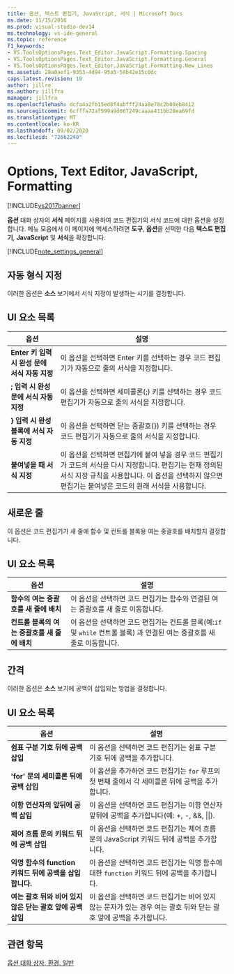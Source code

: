 ```yaml
---
title: 옵션, 텍스트 편집기, JavaScript, 서식 | Microsoft Docs
ms.date: 11/15/2016
ms.prod: visual-studio-dev14
ms.technology: vs-ide-general
ms.topic: reference
f1_keywords:
- VS.ToolsOptionsPages.Text_Editor.JavaScript.Formatting.Spacing
- VS.ToolsOptionsPages.Text_Editor.JavaScript.Formatting.General
- VS.ToolsOptionsPages.Text_Editor.JavaScript.Formatting.New_Lines
ms.assetid: 28a0aef1-9353-4d94-95a5-54b42e15c0dc
caps.latest.revision: 10
author: jillre
ms.author: jillfra
manager: jillfra
ms.openlocfilehash: dcfa4a2fb15ed8f4abfff24aa8e78c2b08eb8412
ms.sourcegitcommit: 6cfffa72af599a9d667249caaaa411bb28ea69fd
ms.translationtype: MT
ms.contentlocale: ko-KR
ms.lasthandoff: 09/02/2020
ms.locfileid: "72662240"
---
```

# <a name="options-text-editor-javascript-formatting"></a>Options, Text Editor, JavaScript, Formatting
[!INCLUDE[vs2017banner](../../includes/vs2017banner.md)]

**옵션** 대화 상자의 **서식** 페이지를 사용하여 코드 편집기의 서식 코드에 대한 옵션을 설정합니다. 메뉴 모음에서 이 페이지에 액세스하려면 **도구**, **옵션**을 선택한 다음 **텍스트 편집기**, **JavaScript** 및 **서식**을 확장합니다.

 [!INCLUDE[note_settings_general](../../includes/note-settings-general-md.md)]

## <a name="automatic-formatting"></a>자동 형식 지정
 이러한 옵션은 **소스** 보기에서 서식 지정이 발생하는 시기를 결정합니다.

## <a name="uielement-list"></a>UI 요소 목록

|옵션|설명|
|------------|-----------------|
|**Enter 키 입력 시 완성 문에 서식 자동 지정**|이 옵션을 선택하면 Enter 키를 선택하는 경우 코드 편집기가 자동으로 줄의 서식을 지정합니다.|
|**; 입력 시 완성 문에 서식 자동 지정**|이 옵션을 선택하면 세미콜론(;) 키를 선택하는 경우 코드 편집기가 자동으로 줄의 서식을 지정합니다.|
|**} 입력 시 완성 블록에 서식 자동 지정**|이 옵션을 선택하면 닫는 중괄호(}) 키를 선택하는 경우 코드 편집기가 자동으로 줄의 서식을 지정합니다.|
|**붙여넣을 때 서식 지정**|이 옵션을 선택하면 편집기에 붙여 넣을 경우 코드 편집기가 코드의 서식을 다시 지정합니다. 편집기는 현재 정의된 서식 지정 규칙을 사용합니다. 이 옵션을 선택하지 않으면 편집기는 붙여넣은 코드의 원래 서식을 사용합니다.|

## <a name="new-lines"></a>새로운 줄
 이 옵션은 코드 편집기가 새 줄에 함수 및 컨트롤 블록용 여는 중괄호를 배치할지 결정합니다.

## <a name="uielement-list"></a>UI 요소 목록

|옵션|설명|
|------------|-----------------|
|**함수의 여는 중괄호를 새 줄에 배치**|이 옵션을 선택하면 코드 편집기는 함수와 연결된 여는 중괄호를 새 줄로 이동합니다.|
|**컨트롤 블록의 여는 중괄호를 새 줄에 배치**|이 옵션을 선택하면 코드 편집기는 컨트롤 블록(예:`if` 및 `while` 컨트롤 블록) 과 연결된 여는 중괄호를 새 줄로 이동합니다.|

## <a name="spacing"></a>간격
 이러한 옵션은 **소스** 보기에 공백이 삽입되는 방법을 결정합니다.

## <a name="uielement-list"></a>UI 요소 목록

|옵션|설명|
|------------|-----------------|
|**쉼표 구분 기호 뒤에 공백 삽입**|이 옵션을 선택하면 코드 편집기는 쉼표 구분 기호 뒤에 공백을 추가합니다.|
|**'for' 문의 세미콜론 뒤에 공백 삽입**|이 옵션을 추가하면 코드 편집기는 `for` 루프의 첫 번째 줄에서 각 세미콜론 뒤에 공백을 추가합니다.|
|**이항 연산자의 앞뒤에 공백 삽입**|이 옵션을 선택하면 코드 편집기는 이항 연산자 앞뒤에 공백을 추가합니다(예: +, -, &&, &#124;&#124;).|
|**제어 흐름 문의 키워드 뒤에 공백 삽입**|이 옵션을 선택하면 코드 편집기는 제어 흐름 문의 JavaScript 키워드 뒤에 공백을 추가합니다.|
|**익명 함수의 function 키워드 뒤에 공백을 삽입 합니다.**|이 옵션을 선택하면 코드 편집기는 익명 함수에 대한 `function` 키워드 뒤에 공백을 추가합니다.|
|**여는 괄호 뒤와 비어 있지 않은 닫는 괄호 앞에 공백 삽입**|이 옵션을 선택하면 코드 편집기는 비어 있지 않는 문자가 있는 경우 여는 괄호 뒤와 닫는 괄호 앞에 공백을 추가합니다.|

## <a name="see-also"></a>관련 항목
 [옵션 대화 상자, 환경, 일반](../../ide/reference/general-environment-options-dialog-box.md)
